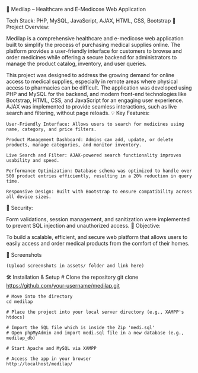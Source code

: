 🏥 Medilap – Healthcare and E-Medicose Web Application


Tech Stack: PHP, MySQL, JavaScript, AJAX, HTML, CSS, Bootstrap
🧾 Project Overview:

Medilap is a comprehensive healthcare and e-medicose web application built to simplify the process of purchasing medical supplies online. The platform provides a user-friendly interface for customers to browse and order medicines while offering a secure backend for administrators to manage the product catalog, inventory, and user queries.

This project was designed to address the growing demand for online access to medical supplies, especially in remote areas where physical access to pharmacies can be difficult. The application was developed using PHP and MySQL for the backend, and modern front-end technologies like Bootstrap, HTML, CSS, and JavaScript for an engaging user experience. AJAX was implemented to provide seamless interactions, such as live search and filtering, without page reloads.
💡 Key Features:

    User-Friendly Interface: Allows users to search for medicines using name, category, and price filters.

    Product Management Dashboard: Admins can add, update, or delete products, manage categories, and monitor inventory.

    Live Search and Filter: AJAX-powered search functionality improves usability and speed.

    Performance Optimization: Database schema was optimized to handle over 500 product entries efficiently, resulting in a 20% reduction in query time.

    Responsive Design: Built with Bootstrap to ensure compatibility across all device sizes.

🔐 Security:

Form validations, session management, and sanitization were implemented to prevent SQL injection and unauthorized access.
🎯 Objective:

To build a scalable, efficient, and secure web platform that allows users to easily access and order medical products from the comfort of their homes.

📸 Screenshots

    (Upload screenshots in assets/ folder and link here)

🛠️ Installation & Setup
    # Clone the repository
    git clone https://github.com/your-username/medilap.git
    
    # Move into the directory
    cd medilap
    
    # Place the project into your local server directory (e.g., XAMPP's htdocs)
    
    # Import the SQL file which is inside the Zip 'medi.sql'
    # Open phpMyAdmin and import medi.sql file in a new database (e.g., medilap_db)
    
    # Start Apache and MySQL via XAMPP
    
    # Access the app in your browser
    http://localhost/medilap/
